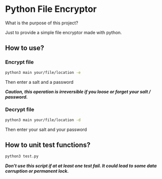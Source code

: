 # Python File Encryptor

What is the purpose of this project?

Just to provide a simple file encryptor made with python.

## How to use?

### Encrypt file

```bash
python3 main your/file/location -e
```

Then enter a salt and a password

***Caution, this operation is irreversible if you loose or forget your salt / password.***

### Decrypt file

```bash
python3 main your/file/location -d
```

Then enter your salt and your password

## How to unit test functions?

```bash
python3 test.py
```

***Don't use this script if at at least one test fail. It could lead to some data corruption or permanent lock.***
